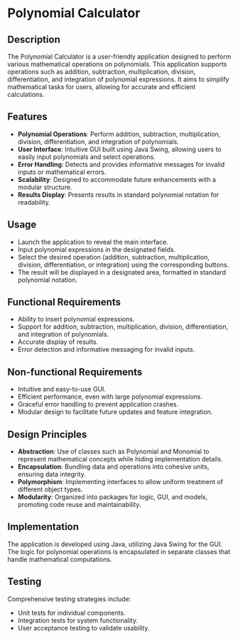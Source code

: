 # Polynomial Calculator

## Description
The Polynomial Calculator is a user-friendly application designed to perform various mathematical operations on polynomials. This application supports operations such as addition, subtraction, multiplication, division, differentiation, and integration of polynomial expressions. It aims to simplify mathematical tasks for users, allowing for accurate and efficient calculations.

## Features
- **Polynomial Operations**: Perform addition, subtraction, multiplication, division, differentiation, and integration of polynomials.
- **User Interface**: Intuitive GUI built using Java Swing, allowing users to easily input polynomials and select operations.
- **Error Handling**: Detects and provides informative messages for invalid inputs or mathematical errors.
- **Scalability**: Designed to accommodate future enhancements with a modular structure.
- **Results Display**: Presents results in standard polynomial notation for readability.

## Usage
- Launch the application to reveal the main interface.
- Input polynomial expressions in the designated fields.
- Select the desired operation (addition, subtraction, multiplication, division, differentiation, or integration) using the corresponding buttons.
- The result will be displayed in a designated area, formatted in standard polynomial notation.

## Functional Requirements
- Ability to insert polynomial expressions.
- Support for addition, subtraction, multiplication, division, differentiation, and integration of polynomials.
- Accurate display of results.
- Error detection and informative messaging for invalid inputs.

## Non-functional Requirements
- Intuitive and easy-to-use GUI.
- Efficient performance, even with large polynomial expressions.
- Graceful error handling to prevent application crashes.
- Modular design to facilitate future updates and feature integration.

## Design Principles
- **Abstraction**: Use of classes such as Polynomial and Monomial to represent mathematical concepts while hiding implementation details.
- **Encapsulation**: Bundling data and operations into cohesive units, ensuring data integrity.
- **Polymorphism**: Implementing interfaces to allow uniform treatment of different object types.
- **Modularity**: Organized into packages for logic, GUI, and models, promoting code reuse and maintainability.

## Implementation
The application is developed using Java, utilizing Java Swing for the GUI. The logic for polynomial operations is encapsulated in separate classes that handle mathematical computations.

## Testing
Comprehensive testing strategies include:
- Unit tests for individual components.
- Integration tests for system functionality.
- User acceptance testing to validate usability.

